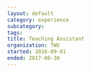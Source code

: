```yaml
---
layout: default
category: experience
subcategory:
tags:
title: Teaching Assistant
organization: TWU
started: 2016-09-01
ended: 2017-08-30
---
```

